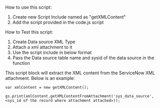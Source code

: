 How to use this script:

1. Create new Script Include named as "getXMLContent"
2. Add the script provided in the code.js script

How to Test this script:

1. Create Data source XML Type
2. Attach a xml attachment to it
3. Use the script include in below format
4. Pass the Data source table name and sysid of the data source in the function

This script block will extract the XML content from the ServiceNow XML attachment. Below is an example:

```var xmlContent = new getXMLContent();```

```gs.print(xmlContent.getXMLContentFromAttachment('sys_data_source',<sys_id of the record where attachment attached>));```
